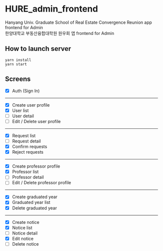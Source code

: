 # HURE_admin_frontend

Hanyang Univ. Graduate School of Real Estate Convergence Reunion app frontend for Admin  
한양대학교 부동산융합대학원 원우회 앱 frontend for Admin

## How to launch server

```shell
yarn install
yarn start
```

## Screens

- [x] Auth (Sign In)

---

- [x] Create user profile
- [x] User list
- [ ] User detail
- [ ] Edit / Delete user profile

---

- [x] Request list
- [ ] Request detail
- [x] Confirm requests
- [x] Reject requests

---

- [x] Create professor profile
- [x] Professor list
- [ ] Professor detail
- [ ] Edit / Delete professor profile

---

- [x] Create graduated year
- [x] Graduated year list
- [x] Delete graduated year

---

- [x] Create notice
- [x] Notice list
- [ ] Notice detail
- [x] Edit notice
- [ ] Delete notice
